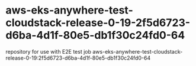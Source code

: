 # aws-eks-anywhere-test-cloudstack-release-0-19-2f5d6723-d6ba-4d1f-80e5-db1f30c24fd0-64
repository for use with E2E test job aws-eks-anywhere-test-cloudstack-release-0-19:2f5d6723-d6ba-4d1f-80e5-db1f30c24fd0-64
